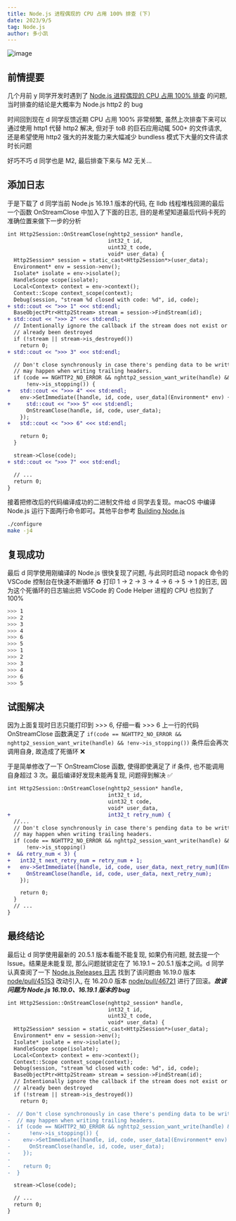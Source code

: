 ```yaml
---
title: Node.js 进程偶现的 CPU 占用 100% 排查 (下)
date: 2023/9/5
tag: Node.js
author: 多小凯
---
```


![image](https://github.com/xiaoxiaojx/blog/assets/23253540/3cc7f0c5-2d02-4b24-ae06-9397f99defd7)


## 前情提要
几个月前 y 同学开发时遇到了 [Node.js 进程偶现的 CPU 占用 100% 排查](https://github.com/xiaoxiaojx/blog/issues/57) 的问题, 当时排查的结论是大概率为 Node.js http2 的 bug

时间回到现在 d 同学反馈近期 CPU 占用 100% 非常频繁, 虽然上次排查下来可以通过使用 http1 代替 http2 解决, 但对于 toB 的巨石应用动辄 500+ 的文件请求, 还是希望使用 http2 强大的并发能力来大幅减少 bundless 模式下大量的文件请求时长问题

好巧不巧 d 同学也是 M2, 最后排查下来与 M2 无关...

## 添加日志
于是下载了 d 同学当前 Node.js 16.19.1 版本的代码, 在 lldb 线程堆栈回溯的最后一个函数 OnStreamClose 中加入了下面的日志, 目的是希望知道最后代码卡死的准确位置来做下一步的分析
```diff
int Http2Session::OnStreamClose(nghttp2_session* handle,
                                int32_t id,
                                uint32_t code,
                                void* user_data) {
  Http2Session* session = static_cast<Http2Session*>(user_data);
  Environment* env = session->env();
  Isolate* isolate = env->isolate();
  HandleScope scope(isolate);
  Local<Context> context = env->context();
  Context::Scope context_scope(context);
  Debug(session, "stream %d closed with code: %d", id, code);
+ std::cout << ">>> 1" <<< std:endl;
  BaseObjectPtr<Http2Stream> stream = session->FindStream(id);
+ std::cout << ">>> 2" <<< std:endl;
  // Intentionally ignore the callback if the stream does not exist or has
  // already been destroyed
  if (!stream || stream->is_destroyed())
    return 0;
+ std::cout << ">>> 3" <<< std:endl;

  // Don't close synchronously in case there's pending data to be written. This
  // may happen when writing trailing headers.
  if (code == NGHTTP2_NO_ERROR && nghttp2_session_want_write(handle) &&
      !env->is_stopping()) {
+ 	std::cout << ">>> 4" <<< std:endl;
    env->SetImmediate([handle, id, code, user_data](Environment* env) {
+ 	  std::cout << ">>> 5" <<< std:endl;
      OnStreamClose(handle, id, code, user_data);
    });
+ 	std::cout << ">>> 6" <<< std:endl;

    return 0;
  }

  stream->Close(code);
+ std::cout << ">>> 7" <<< std:endl;

  // ...
  return 0;
}
```
接着把修改后的代码编译成功的二进制文件给 d 同学去复现。macOS 中编译 Node.js 运行下面两行命令即可。其他平台参考 [Building Node.js](https://github.com/nodejs/node/blob/main/BUILDING.md)
```bash
./configure
make -j4
```

## 复现成功
最后 d 同学使用刚编译的 Node.js 很快复现了问题, 与此同时启动 nopack 命令的 VSCode 控制台在快速不断循环 ♻️ 打印 1 -> 2 -> 3 -> 4 -> 6 -> 5 -> 1 的日志, 因为这个死循环的日志输出把 VSCode 的 Code Helper 进程的 CPU 也拉到了 100%
```bash
>>> 1
>>> 2
>>> 3
>>> 4
>>> 6
>>> 5
>>> 1
>>> 2
>>> 3
>>> 4
>>> 6
>>> 5
```

## 试图解决
因为上面复现时日志只能打印到 >>> 6, 仔细一看  >>> 6 上一行的代码 OnStreamClose 函数满足了 `if(code == NGHTTP2_NO_ERROR && nghttp2_session_want_write(handle) &&
      !env->is_stopping())` 条件后会再次调用自身, 故造成了死循环 ❌
      
于是简单修改了一下 OnStreamClose 函数, 使得即使满足了 if 条件, 也不能调用自身超过 3 次。最后编译好发现未能再复现, 问题得到解决 ✅
```diff
int Http2Session::OnStreamClose(nghttp2_session* handle,
                                int32_t id,
                                uint32_t code,
                                void* user_data,
+                               int32_t retry_num) {
  //...
  // Don't close synchronously in case there's pending data to be written. This
  // may happen when writing trailing headers.
  if (code == NGHTTP2_NO_ERROR && nghttp2_session_want_write(handle) &&
      !env->is_stopping()
+  && retry_num < 3) {
+   int32_t next_retry_num = retry_num + 1;
+   env->SetImmediate([handle, id, code, user_data, next_retry_num](Environment* env) {
+     OnStreamClose(handle, id, code, user_data, next_retry_num);
    });

    return 0;
  }
  // ...
}
```

## 最终结论
最后让 d 同学使用最新的 20.5.1 版本看能不能复现, 如果仍有问题, 就去提一个 Issue。结果是未能复现, 那么问题就锁定在了 16.19.1 ~ 20.5.1 版本之间。d 同学认真查阅了一下 [Node.js Releases 日志](https://github.com/nodejs/node/releases) 找到了该问题由 16.19.0 版本 [node/pull/45153](https://github.com/nodejs/node/pull/45153) 改动引入, 在 16.20.0 版本 [node/pull/46721](https://github.com/nodejs/node/pull/46721/files) 进行了回滚。***故该问题为 Node.js 16.19.0、16.19.1 版本的 bug***

```diff
int Http2Session::OnStreamClose(nghttp2_session* handle,
                                int32_t id,
                                uint32_t code,
                                void* user_data) {
  Http2Session* session = static_cast<Http2Session*>(user_data);
  Environment* env = session->env();
  Isolate* isolate = env->isolate();
  HandleScope scope(isolate);
  Local<Context> context = env->context();
  Context::Scope context_scope(context);
  Debug(session, "stream %d closed with code: %d", id, code);
  BaseObjectPtr<Http2Stream> stream = session->FindStream(id);
  // Intentionally ignore the callback if the stream does not exist or has
  // already been destroyed
  if (!stream || stream->is_destroyed())
    return 0;

-  // Don't close synchronously in case there's pending data to be written. This
-  // may happen when writing trailing headers.
-  if (code == NGHTTP2_NO_ERROR && nghttp2_session_want_write(handle) &&
-      !env->is_stopping()) {
-    env->SetImmediate([handle, id, code, user_data](Environment* env) {
-      OnStreamClose(handle, id, code, user_data);
-    });
-
-    return 0;
-  }

  stream->Close(code);

  // ...
  return 0;
}
```